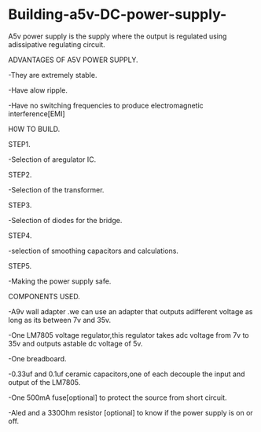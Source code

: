 # Building-a5v-DC-power-supply-

A5v power supply is the supply where the output is regulated using adissipative regulating circuit.

ADVANTAGES OF A5V POWER SUPPLY.

-They are extremely stable.

-Have alow ripple.

-Have no switching frequencies to produce electromagnetic interference[EMI]

H0W TO BUILD.

STEP1.

-Selection of aregulator IC.

STEP2.

-Selection of the transformer.

STEP3.

-Selection of diodes for the bridge.

STEP4.

-selection of smoothing capacitors and calculations.

STEP5.

-Making the power supply safe.

COMPONENTS USED.

-A9v wall adapter .we can use an adapter that outputs adifferent voltage as long as its between 7v and 35v.

-One LM7805 voltage regulator,this regulator takes adc voltage from 7v to 35v and outputs astable dc voltage of 5v.

-One breadboard.

-0.33uf and 0.1uf ceramic capacitors,one of each decouple the input and output of the LM7805.

-One 500mA fuse[optional] to protect the source from short circuit.

-Aled and a 330Ohm resistor [optional] to know if the power supply is on or off.
